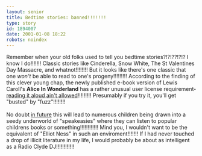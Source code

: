 ```yaml
---
layout: senior
title: Bedtime stories: banned!!!!!!!
type: story
id: 1894007
date: 2001-01-08 18:22
robots: noindex
---
```

Remember when your old folks used to tell you bedtime stories?!?!??!?!? I know I do!!!!!!! Classic stories like Cinderella, Snow White, The St Valentines Day Massacre, and whatnot!!!!!!!! But it looks like there's one classic that one <i>won't</i> be able to read to one's progeny!!!!!!!!! According to the finding of this clever young chap, the newly published e-book version of Lewis Caroll's <b>Alice In Wonderland</b> has a rather unusual user license requirement- <a href="http://www.pigdogs.org/art/adobe.html">reading it aloud ain't allowed</a>!!!!!!!!! Presumably if you try it, you'll get "busted" by "fuzz"!!!!!!!! <br/><br/>No doubt <a href="http://seniorcitizen.blogspot.com/archives/2000_09_03_seniorcitizen_archive.html#784197">in future</a> this will lead to numerous children being drawn into a seedy underworld of "speakeasies" where they can listen to popular childrens books or something!!!!!!!!!!!! Mind you, I wouldn't want to be the equivalent of "Elliot Ness" in such an enviroment!!!!!!! If I had never touched a drop of illicit literature in my life, I would probably be about as intelligent as a Radio Clyde DJ!!!!!!!!!!!!